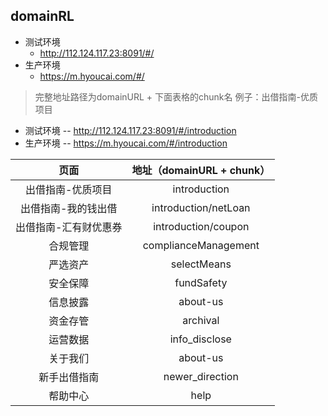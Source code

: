 ## domainRL
+ 测试环境
  - http://112.124.117.23:8091/#/
+ 生产环境
  - https://m.hyoucai.com/#/

> 完整地址路径为domainURL + 下面表格的chunk名
例子：出借指南-优质项目
+ 测试环境 -- http://112.124.117.23:8091/#/introduction
+ 生产环境 -- https://m.hyoucai.com/#/introduction

| 页面 | 地址（domainURL + chunk） |
| :------: | :------: |
| 出借指南-优质项目 | introduction |
| 出借指南-我的钱出借 | introduction/netLoan | 
| 出借指南-汇有财优惠券 | introduction/coupon |
| 合规管理 | complianceManagement |
| 严选资产 | selectMeans |
| 安全保障 | fundSafety |
| 信息披露 | about-us |
| 资金存管 | archival |
| 运营数据 | info_disclose |
| 关于我们 | about-us |
| 新手出借指南 | newer_direction |
| 帮助中心 | help |
